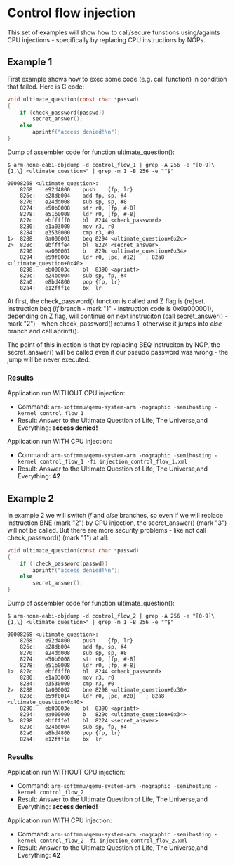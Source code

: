 # Control flow injection

This set of examples will show how to call/secure funstions using/againts CPU
injections - specifically by replacing CPU instructions by NOPs.

## Example 1

First example shows how to exec some code (e.g. call function) in condition
that failed. Here is C code:

```C
void ultimate_question(const char *passwd)
{
	if (check_password(passwd))
		secret_answer();
	else
		aprintf("access denied!\n");
}
```

Dump of assembler code for function ultimate_question():
```
$ arm-none-eabi-objdump -d control_flow_1 | grep -A 256 -e "[0-9]\{1,\} <ultimate_question>" | grep -m 1 -B 256 -e "^$"
```

```assembler
00008268 <ultimate_question>:
    8268:	e92d4800 	push	{fp, lr}
    826c:	e28db004 	add	fp, sp, #4
    8270:	e24dd008 	sub	sp, sp, #8
    8274:	e50b0008 	str	r0, [fp, #-8]
    8278:	e51b0008 	ldr	r0, [fp, #-8]
    827c:	ebfffff0 	bl	8244 <check_password>
    8280:	e1a03000 	mov	r3, r0
    8284:	e3530000 	cmp	r3, #0
1>  8288:	0a000001 	beq	8294 <ultimate_question+0x2c>
2>  828c:	ebffffe4 	bl	8224 <secret_answer>
    8290:	ea000001 	b	829c <ultimate_question+0x34>
    8294:	e59f000c 	ldr	r0, [pc, #12]	; 82a8 <ultimate_question+0x40>
    8298:	eb00003c 	bl	8390 <aprintf>
    829c:	e24bd004 	sub	sp, fp, #4
    82a0:	e8bd4800 	pop	{fp, lr}
    82a4:	e12fff1e 	bx	lr
```

At first, the check_password() function is called and Z flag is (re)set.
Instruction beq (_if_ branch - mark "1" - instruction code is 0x0a000001),
depending on Z flag, will continue on next instruciton (call
secret_answer() - mark "2") - when check_password() returns 1,
otherwise it jumps into _else_ branch and call aprintf().

The point of this injection is that by replacing BEQ instruciton by NOP,
the secret_answer() will be called even if our pseudo password was
wrong - the jump will be never executed.

### Results
Application run WITHOUT CPU injection:
* Command: `arm-softmmu/qemu-system-arm -nographic -semihosting -kernel control_flow_1`
* Result: Answer to the Ultimate Question of Life, The Universe,and Everything: **access denied!**

Application run WITH CPU injection:
* Command: `arm-softmmu/qemu-system-arm -nographic -semihosting -kernel control_flow_1 -fi injection_control_flow_1.xml`
* Result: Answer to the Ultimate Question of Life, The Universe,and Everything: **42**

## Example 2

In example 2 we will switch _if_ and _else_ branches, so even if we will
replace instruction BNE (mark "2") by CPU injection, the secret_answer()
(mark "3") will not be called. But there are more security problems - like
not call check_password() (mark "1") at all:

```C
void ultimate_question(const char *passwd)
{
	if (!check_password(passwd))
		aprintf("access denied!\n");
	else
		secret_answer();
}
```

Dump of assembler code for function ultimate_question():
```
$ arm-none-eabi-objdump -d control_flow_2 | grep -A 256 -e "[0-9]\{1,\} <ultimate_question>" | grep -m 1 -B 256 -e "^$"
```

```assembler
00008268 <ultimate_question>:
    8268:	e92d4800 	push	{fp, lr}
    826c:	e28db004 	add	fp, sp, #4
    8270:	e24dd008 	sub	sp, sp, #8
    8274:	e50b0008 	str	r0, [fp, #-8]
    8278:	e51b0008 	ldr	r0, [fp, #-8]
1>  827c:	ebfffff0 	bl	8244 <check_password>
    8280:	e1a03000 	mov	r3, r0
    8284:	e3530000 	cmp	r3, #0
2>  8288:	1a000002 	bne	8298 <ultimate_question+0x30>
    828c:	e59f0014 	ldr	r0, [pc, #20]	; 82a8 <ultimate_question+0x40>
    8290:	eb00003e 	bl	8390 <aprintf>
    8294:	ea000000 	b	829c <ultimate_question+0x34>
3>  8298:	ebffffe1 	bl	8224 <secret_answer>
    829c:	e24bd004 	sub	sp, fp, #4
    82a0:	e8bd4800 	pop	{fp, lr}
    82a4:	e12fff1e 	bx	lr
```

### Results
Application run WITHOUT CPU injection:
* Command: `arm-softmmu/qemu-system-arm -nographic -semihosting -kernel control_flow_2`
* Result: Answer to the Ultimate Question of Life, The Universe,and Everything: **access denied!**

Application run WITH CPU injection:
* Command: `arm-softmmu/qemu-system-arm -nographic -semihosting -kernel control_flow_2 -fi injection_control_flow_2.xml`
* Result: Answer to the Ultimate Question of Life, The Universe,and Everything: **42**

